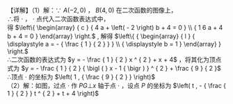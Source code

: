 【详解】（1）解：∵ $A ( - 2 , 0 )$ ， $B ( 4 , 0 )$ 在二次函数的图像上，  
∴将 $\cdot$ ， $\cdot$ 点代入二次函数表达式中，  
得 $\left\{ \begin{array} { c } { 4 a + \left( - 2 \right) b + 4 = 0 } \\ { 1 6 a + 4 b + 4 = 0 } \end{array} \right.$ , 解得 $\left\{ { \begin{array} { l } { \displaystyle a = - { \frac { 1 } { 2 } } } \\ { \displaystyle b = 1 } \end{array} } \right.$   
∴二次函数的表达式为 $y = - \frac { 1 } { 2 } x ^ { 2 } + x + 4$ ，将其化为顶点式为 $y = - \frac { 1 } { 2 } { \bigl ( } x - 1 { \bigr ) } ^ { 2 } + \frac { 9 } { 2 }$   
∴顶点 $\cdot$ 的坐标为 $\left( 1 , { \frac { 9 } { 2 } } \right)$   
（2）解：如图，过点 $\cdot$ 作 $P G \bot x$ 轴于点 $\cdot$ ，设点 $P$ 的坐标为 $\left( t , - { \frac { 1 } { 2 } } t ^ { 2 } + t + 4 \right)$   
